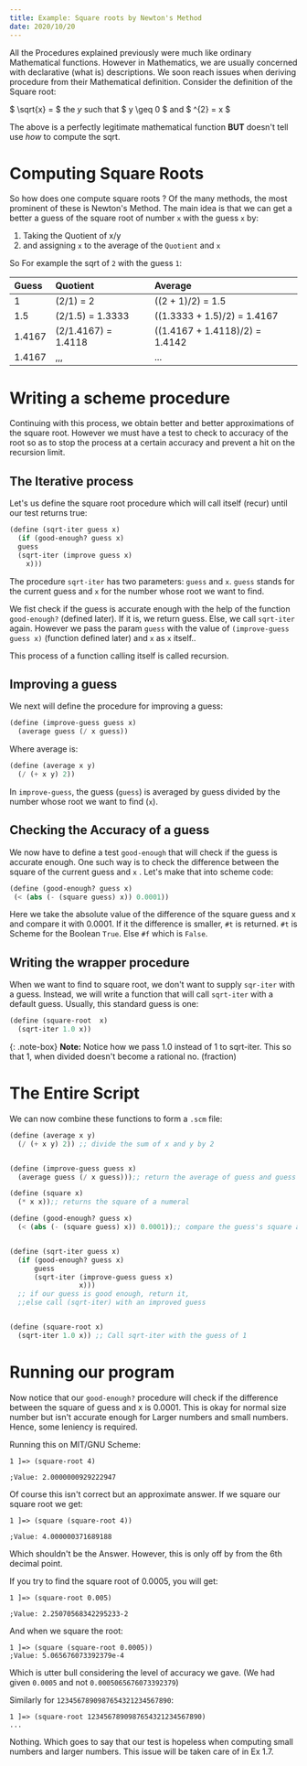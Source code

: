 ```yaml
---
title: Example: Square roots by Newton's Method
date: 2020/10/20
---
```


All the Procedures explained previously were much like
ordinary Mathematical functions. However in Mathematics, 
we are usually concerned with declarative (what is) descriptions.
We soon reach issues when deriving procedure from their 
Mathematical definition. Consider the definition of the 
Square root:

$ \sqrt{x} = $ the *y* such that $ y \geq 0 $ and $ ^{2} = x $

The above is a perfectly legitimate mathematical function **BUT** doesn't
tell use *how* to compute the sqrt.

# Computing Square Roots

So how does one compute square roots ? Of the many methods,
the most prominent of these is Newton's Method. The main idea
is that we can get a better a guess of the square root of number `x`
with the guess `x` by:

1. Taking the Quotient of x/y
2. and assigning `x` to the average of the `Quotient` and `x`

So For example the sqrt of `2` with the guess `1`:

Guess|Quotient|Average|
:----|:-------|:------|
1| (2/1) = 2| ((2 + 1)/2) = 1.5|
1.5| (2/1.5) = 1.3333| ((1.3333 + 1.5)/2) = 1.4167|
1.4167| (2/1.4167) = 1.4118| ((1.4167 + 1.4118)/2) = 1.4142|
1.4167| ,,,| ...|

# Writing a scheme procedure

Continuing with this process, we obtain better and better approximations of the square root.
However we must have a test to check to accuracy of the root so as to stop the process at a 
certain accuracy and prevent a hit on the recursion limit.

## The Iterative process

Let's us define the square root procedure which will call itself (recur) until our test returns true:

```scheme
(define (sqrt-iter guess x)
  (if (good-enough? guess x)
  guess
  (sqrt-iter (improve guess x)
    x)))

```

The procedure `sqrt-iter` has two parameters: `guess` and `x`. `guess`
stands for the current guess and `x` for the number whose root we want
to find. 

We fist check if the guess is accurate enough with the help of the 
function `good-enough?` (defined later). If it is, we return guess.
Else, we call `sqrt-iter` again. However we pass the param `guess`
with the value of `(improve-guess guess x)` (function defined later)
and `x` as `x` itself..

This process of a function calling itself is called recursion.

## Improving a guess

We next will define the procedure for improving a guess:

```scheme
(define (improve-guess guess x)
  (average guess (/ x guess))
```

Where average is:

```scheme
(define (average x y)
  (/ (+ x y) 2))
```

In `improve-guess`, the guess (`guess`) is averaged by guess divided by the
number whose root we want to find (`x`).

## Checking the Accuracy of a guess

We now have to define a test `good-enough` that will
check if the guess is accurate enough. One such way
is to check the difference between the square of the 
current guess and `x` . Let's make that into scheme 
code:

```scheme
(define (good-enough? guess x)
 (< (abs (- (square guess) x)) 0.0001))
```

Here we take the absolute value of the difference of the square guess and x and
compare it with 0.0001. If it the difference is smaller, `#t` is returned.
`#t` is Scheme for the Boolean `True`. Else `#f` which is `False`.


## Writing the wrapper procedure

When we want to find to square root, we don't want to supply
`sqr-iter` with a guess. Instead, we will write a function that
will call `sqrt-iter` with a default guess. Usually, this standard
guess is one:

```scheme
(define (square-root  x)
  (sqrt-iter 1.0 x))
```

{: .note-box}
**Note:** Notice how we pass 1.0 instead of 1
to sqrt-iter. This so that 1, when divided doesn't 
become a rational no. (fraction)

# The Entire Script

We can now combine these functions to form a `.scm` file:

```scheme
(define (average x y)
  (/ (+ x y) 2)) ;; divide the sum of x and y by 2


(define (improve-guess guess x)
  (average guess (/ x guess)));; return the average of guess and guess divided by x

(define (square x)
  (* x x));; returns the square of a numeral

(define (good-enough? guess x)
  (< (abs (- (square guess) x)) 0.0001));; compare the guess's square and x


(define (sqrt-iter guess x)
  (if (good-enough? guess x)
      guess
      (sqrt-iter (improve-guess guess x)
                 x)))
  ;; if our guess is good enough, return it,
  ;;else call (sqrt-iter) with an improved guess


(define (square-root x)
  (sqrt-iter 1.0 x)) ;; Call sqrt-iter with the guess of 1

```
# Running our program

Now notice that our `good-enough?` procedure will check if the 
difference between the square of guess and x is 0.0001.
This is okay for normal size number but isn't accurate enough for
Larger numbers and small numbers. Hence, some leniency is required.

Running this on MIT/GNU Scheme:

```
1 ]=> (square-root 4)

;Value: 2.0000000929222947

```

Of course this isn't correct but an approximate answer.
If we square our square root we get:

```
1 ]=> (square (square-root 4))

;Value: 4.000000371689188
```

Which shouldn't be the Answer. However, this is only off by 
from the 6th decimal point.

If you try to find the square root of
0.0005, you will get:

```
1 ]=> (square-root 0.005)

;Value: 2.25070568342295233-2
```

And when we square the root:

```
1 ]=> (square (square-root 0.0005))
;Value: 5.065676073392379e-4
```

Which is utter bull considering the level of accuracy we gave.
(We had given `0.0005` and not `0.0005065676073392379`)

Similarly for `1234567890987654321234567890`:

```
1 ]=> (square-root 1234567890987654321234567890)
...
```

Nothing. Which goes to say that our test is hopeless when computing small numbers
and larger numbers. This issue will be taken care of in Ex 1.7. 

